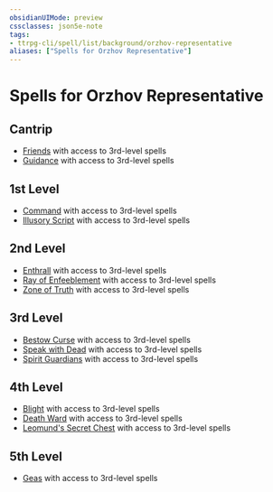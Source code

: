 ```yaml
---
obsidianUIMode: preview
cssclasses: json5e-note
tags:
- ttrpg-cli/spell/list/background/orzhov-representative
aliases: ["Spells for Orzhov Representative"]
---
```

# Spells for Orzhov Representative

## Cantrip

- [Friends](friends "PHB") with access to 3rd-level spells
- [Guidance](guidance "PHB") with access to 3rd-level spells

## 1st Level

- [Command](command "PHB") with access to 3rd-level spells
- [Illusory Script](illusory-script "PHB") with access to 3rd-level spells

## 2nd Level

- [Enthrall](enthrall "PHB") with access to 3rd-level spells
- [Ray of Enfeeblement](ray-of-enfeeblement "PHB") with access to 3rd-level spells
- [Zone of Truth](zone-of-truth "PHB") with access to 3rd-level spells

## 3rd Level

- [Bestow Curse](bestow-curse "PHB") with access to 3rd-level spells
- [Speak with Dead](speak-with-dead "PHB") with access to 3rd-level spells
- [Spirit Guardians](spirit-guardians "PHB") with access to 3rd-level spells

## 4th Level

- [Blight](blight "PHB") with access to 3rd-level spells
- [Death Ward](death-ward "PHB") with access to 3rd-level spells
- [Leomund's Secret Chest](leomunds-secret-chest "PHB") with access to 3rd-level spells

## 5th Level

- [Geas](geas "PHB") with access to 3rd-level spells
